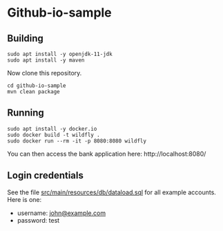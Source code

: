 # Github-io-sample

## Building

```
sudo apt install -y openjdk-11-jdk
sudo apt install -y maven
```

Now clone this repository.

```
cd github-io-sample
mvn clean package
```

## Running

```
sudo apt install -y docker.io
sudo docker build -t wildfly .
sudo docker run --rm -it -p 8080:8080 wildfly
```

You can then access the bank application here: http://localhost:8080/

## Login credentials

See the file [src/main/resources/db/dataload.sql](src/main/resources/db/dataload.sql) for all example accounts. Here is one:

- username: john@example.com
- password: test
